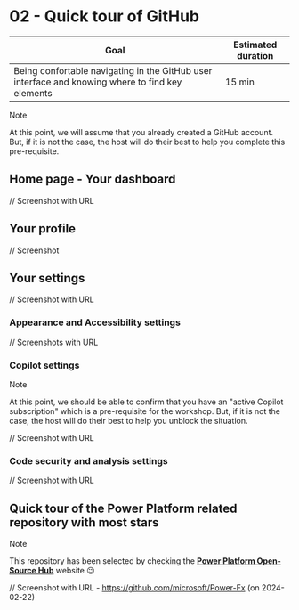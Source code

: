 # 02 - Quick tour of GitHub

| **Goal**                                                                                         | **Estimated duration** |
| ------------------------------------------------------------------------------------------------ | ---------------------- |
| Being confortable navigating in the GitHub user interface and knowing where to find key elements | 15 min                 |

> [!NOTE]
> At this point, we will assume that you already created a GitHub account. But, if it is not the case, the host will do their best to help you complete this pre-requisite.

## Home page - Your dashboard

// Screenshot with URL

## Your profile

// Screenshot

## Your settings

// Screenshot with URL

### Appearance and Accessibility settings

// Screenshots with URL

### Copilot settings

> [!NOTE]
> At this point, we should be able to confirm that you have an "active Copilot subscription" which is a pre-requisite for the workshop. But, if it is not the case, the host will do their best to help you unblock the situation.

// Screenshot with URL

### Code security and analysis settings

// Screenshot with URL

## Quick tour of the Power Platform related repository with most stars

> [!NOTE]
> This repository has been selected by checking the [**Power Platform Open-Source Hub**](https://rpothin.github.io/PowerPlatform-OpenSource-Hub/) website 😉

// Screenshot with URL - https://github.com/microsoft/Power-Fx (on 2024-02-22)